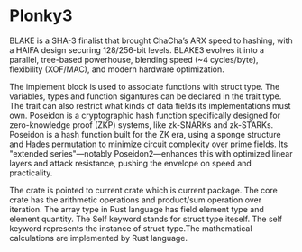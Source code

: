 # Plonky3

BLAKE is a SHA-3 finalist that brought ChaCha’s ARX speed to hashing, with a HAIFA design securing 128/256-bit levels. BLAKE3 evolves it into a parallel, tree-based powerhouse, blending speed (~4 cycles/byte), flexibility (XOF/MAC), and modern hardware optimization.

The implement block is used to associate functions with struct type. The variables, types and function sigantures can be declared in the trait type. The trait can also restrict what kinds of data fields its implementations must own. Poseidon is a cryptographic hash function specifically designed for zero-knowledge proof (ZKP) systems, like zk-SNARKs and zk-STARKs. Poseidon is a hash function built for the ZK era, using a sponge structure and Hades permutation to minimize circuit complexity over prime fields. Its "extended series"—notably Poseidon2—enhances this with optimized linear layers and attack resistance, pushing the envelope on speed and practicality.

The crate is pointed to current crate which is current package. The core crate has the arithmetic operations and product/sum operation over iteration. The array type in Rust language has field element type and element quantity. The Self keyword stands for struct type iteself. The self keyword represents the instance of struct type.The mathematical calculations are implemented by Rust language.
